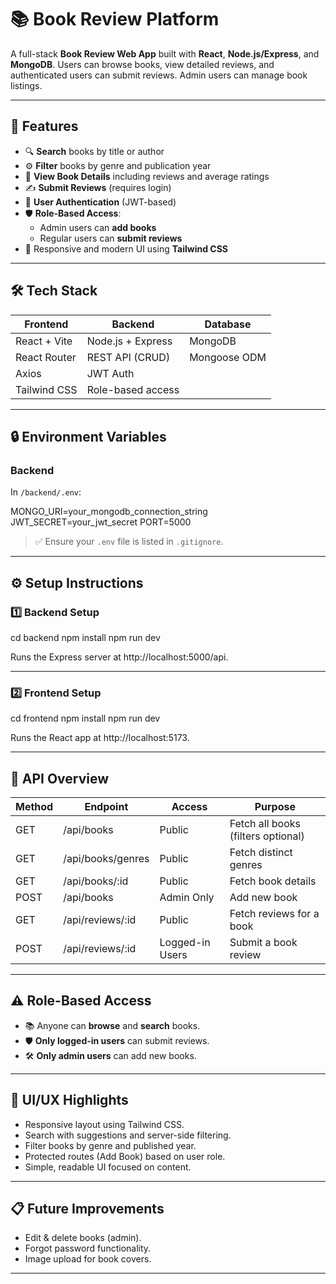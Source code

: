# 📚 Book Review Platform

A full-stack **Book Review Web App** built with **React**, **Node.js/Express**, and **MongoDB**. Users can browse books, view detailed reviews, and authenticated users can submit reviews. Admin users can manage book listings.

---

## 🚀 Features

- 🔍 **Search** books by title or author  
- ⚙️ **Filter** books by genre and publication year  
- 📄 **View Book Details** including reviews and average ratings  
- ✍️ **Submit Reviews** (requires login)  
- 👤 **User Authentication** (JWT-based)  
- 🛡️ **Role-Based Access**:  
  - Admin users can **add books**  
  - Regular users can **submit reviews**  
- 🎨 Responsive and modern UI using **Tailwind CSS**

---

## 🛠️ Tech Stack

| Frontend        | Backend            | Database    |
|-----------------|--------------------|-------------|
| React + Vite    | Node.js + Express  | MongoDB     |
| React Router    | REST API (CRUD)    | Mongoose ODM|
| Axios           | JWT Auth           |             |
| Tailwind CSS    | Role-based access  |             |

---

## 🔒 Environment Variables

### Backend

In `/backend/.env`:

MONGO_URI=your_mongodb_connection_string
JWT_SECRET=your_jwt_secret
PORT=5000

> ✅ Ensure your `.env` file is listed in `.gitignore`.

---

## ⚙️ Setup Instructions

### 1️⃣ Backend Setup

cd backend
npm install
npm run dev

Runs the Express server at http://localhost:5000/api.

---

### 2️⃣ Frontend Setup

cd frontend
npm install
npm run dev

Runs the React app at http://localhost:5173.

---

## 🔗 API Overview

| Method | Endpoint             | Access            | Purpose                          |
|--------|----------------------|--------------------|----------------------------------|
| GET    | /api/books           | Public            | Fetch all books (filters optional) |
| GET    | /api/books/genres    | Public            | Fetch distinct genres            |
| GET    | /api/books/:id       | Public            | Fetch book details               |
| POST   | /api/books           | Admin Only        | Add new book                     |
| GET    | /api/reviews/:id     | Public            | Fetch reviews for a book         |
| POST   | /api/reviews/:id     | Logged-in Users   | Submit a book review             |

---

## ⚠️ Role-Based Access

- 📚 Anyone can **browse** and **search** books.
- 🛡️ **Only logged-in users** can submit reviews.
- 🛠️ **Only admin users** can add new books.

---

## 🎨 UI/UX Highlights

- Responsive layout using Tailwind CSS.
- Search with suggestions and server-side filtering.
- Filter books by genre and published year.
- Protected routes (Add Book) based on user role.
- Simple, readable UI focused on content.

---

## 📋 Future Improvements

- Edit & delete books (admin).
- Forgot password functionality.
- Image upload for book covers.

---
